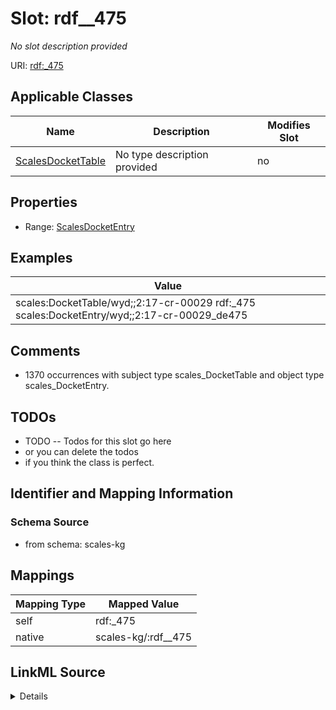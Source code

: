 

# Slot: rdf__475


_No slot description provided_





URI: [rdf:_475](http://www.w3.org/1999/02/22-rdf-syntax-ns#_475)



<!-- no inheritance hierarchy -->





## Applicable Classes

| Name | Description | Modifies Slot |
| --- | --- | --- |
| [ScalesDocketTable](../classes/ScalesDocketTable.md) | No type description provided |  no  |







## Properties

* Range: [ScalesDocketEntry](../classes/ScalesDocketEntry.md)






## Examples

| Value |
| --- |
| scales:DocketTable/wyd;;2:17-cr-00029 rdf:_475 scales:DocketEntry/wyd;;2:17-cr-00029_de475 |

## Comments

* 1370 occurrences with subject type scales_DocketTable and object type scales_DocketEntry.

## TODOs

* TODO -- Todos for this slot go here
* or you can delete the todos
* if you think the class is perfect.

## Identifier and Mapping Information







### Schema Source


* from schema: scales-kg




## Mappings

| Mapping Type | Mapped Value |
| ---  | ---  |
| self | rdf:_475 |
| native | scales-kg/:rdf__475 |




## LinkML Source

<details>
```yaml
name: rdf__475
description: No slot description provided
todos:
- TODO -- Todos for this slot go here
- or you can delete the todos
- if you think the class is perfect.
comments:
- 1370 occurrences with subject type scales_DocketTable and object type scales_DocketEntry.
examples:
- value: scales:DocketTable/wyd;;2:17-cr-00029 rdf:_475 scales:DocketEntry/wyd;;2:17-cr-00029_de475
from_schema: scales-kg
rank: 1000
slot_uri: rdf:_475
alias: rdf__475
domain_of:
- scales_DocketTable
range: scales_DocketEntry

```
</details>